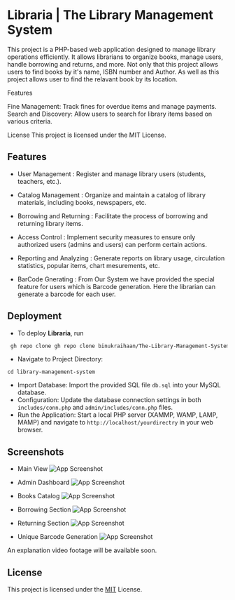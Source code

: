 
# Libraria | The Library Management System

This project is a PHP-based web application designed to manage library operations efficiently. It allows librarians to organize books, manage users, handle borrowing and returns, and more.
Not only that this project allows users to find books by it's name, ISBN number and Author. As well as this project allows user to find the relavant book by its location.



Features


Fine Management: Track fines for overdue items and manage payments.
Search and Discovery: Allow users to search for library items based on various criteria.


License
This project is licensed under the MIT License.



## Features

- User Management : 
Register and manage library users (students, teachers, etc.).

- Catalog Management : 
Organize and maintain a catalog of library materials, including books, newspapers, etc.

- Borrowing and Returning : 
Facilitate the process of borrowing and returning library items.

- Access Control : 
Implement security measures to ensure only authorized users (admins and users) can perform certain actions.

- Reporting and Analyzing :
Generate reports on library usage, circulation statistics, popular items, chart mesurements, etc.

- BarCode Gnerating :
From Our System we have provided the special feature for users which is Barcode generation. Here the librarian can generate a barcode for each user.

## Deployment

 - To deploy **Libraria**, run

```bash
 gh repo clone gh repo clone binukraihaan/The-Library-Management-System
```
 - Navigate to Project Directory: 
 ```
 cd library-management-system
 ```
 - Import Database:
 Import the provided SQL file ```db.sql``` into your MySQL database.
  - Configuration: 
  Update the database connection settings in both ```includes/conn.php``` and ```admin/includes/conn.php``` files.
   - Run the Application: 
   Start a local PHP server (XAMMP, WAMP, LAMP, MAMP) and navigate to ```http://localhost/yourdirectry``` in your web browser.
## Screenshots

 - Main View 
![App Screenshot](https://github.com/devkingsDevs/Libraria---The-Library-Management-System/blob/main/images/ss/main_view.jpg)
 - Admin Dashboard
![App Screenshot](https://github.com/devkingsDevs/Libraria---The-Library-Management-System/blob/main/images/ss/main_dashboard.jpg?raw=true)

 - Books Catalog 
![App Screenshot](https://github.com/devkingsDevs/Libraria---The-Library-Management-System/blob/main/images/ss/books.jpg?raw=true)

 - Borrowing Section 
![App Screenshot](https://github.com/devkingsDevs/Libraria---The-Library-Management-System/blob/main/images/ss/borrow.jpg?raw=true)

 - Returning Section 
![App Screenshot](https://github.com/devkingsDevs/Libraria---The-Library-Management-System/blob/main/images/ss/return.jpg?raw=true)

 - Unique Barcode Generation
 ![App Screenshot](https://github.com/devkingsDevs/Libraria---The-Library-Management-System/blob/main/images/ss/generate_barcode.jpg?raw=true)

An explanation video footage will be available soon.

## License

This project is licensed under the [MIT](https://choosealicense.com/licenses/mit/) License.
